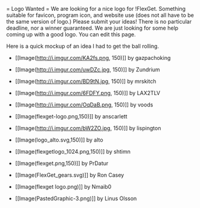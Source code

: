 = Logo Wanted =
We are looking for a nice logo for !FlexGet. Something suitable for favicon, program icon, and website use (does not all have to be the same version of logo.) Please submit your ideas! There is no particular deadline, nor a winner guaranteed. We are just looking for some help coming up with a good logo. You can edit this page.

Here is a quick mockup of an idea I had to get the ball rolling.

 - [[Image(http://i.imgur.com/KA2fs.png, 150)]] by gazpachoking

 - [[Image(http://i.imgur.com/uwDZc.jpg, 150)]] by Zundrium

 - [[Image(http://i.imgur.com/BD9tN.jpg, 150)]] by mrskitch

 - [[Image(http://i.imgur.com/6FDFY.png, 150)]] by LAX2TLV

 - [[Image(http://i.imgur.com/OqDaB.png, 150)]] by voods

 - [[Image(flexget-logo.png,150)]] by anscarlett

 - [[Image(http://i.imgur.com/bW2ZO.jpg, 150)]] by lispington

 - [[Image(logo_alto.svg,150)]] by alto

 - [[Image(flexgetlogo_1024.png,150)]] by shtimn

 - [[Image(flexget.png,150)]] by PrDatur

 - [[Image(FlexGet_gears.svg)]] by Ron Casey

 - [[Image(flexget logo.png)]] by Nmaib0

 - [[Image(PastedGraphic-3.png​)]] by Linus Olsson